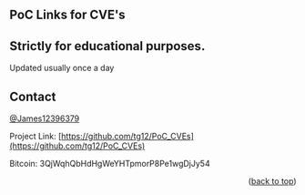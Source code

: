 ## PoC Links for CVE's

## Strictly for educational purposes.

Updated usually once a day

<!-- CONTACT -->
## Contact

[@James12396379](https://twitter.com/James12396379)

Project Link: [https://github.com/tg12/PoC_CVEs](https://github.com/tg12/PoC_CVEs)

Bitcoin: 3QjWqhQbHdHgWeYHTpmorP8Pe1wgDjJy54

<p align="right">(<a href="#readme-top">back to top</a>)</p>

